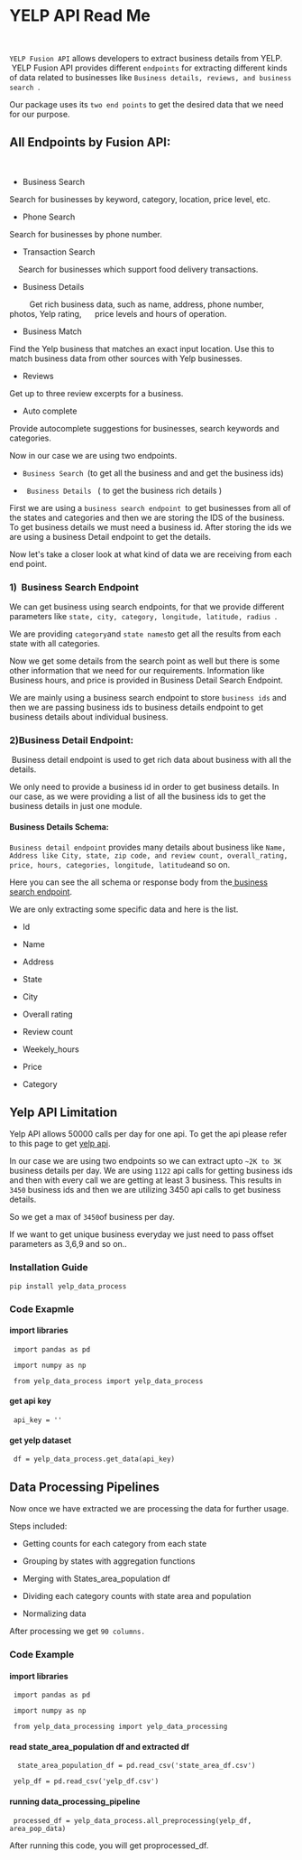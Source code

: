 <h1>YELP API Read Me&nbsp;</h1>
<p><br></p>
<p> <code>YELP Fusion API</code> allows developers to extract business details from YELP. &nbsp;YELP Fusion API provides different <code>endpoints</code> for extracting different kinds of data related to businesses like <code>Business details, reviews, and business search </code>.</p>

<p>Our package uses its <code>two end points</code> to get the desired data that we need for our purpose.&nbsp;</p>
<h2>All Endpoints by Fusion API:</h2>
<p><br></p>
<ul>
    <li>
        <p>Business Search&nbsp;</p>
    </li>
</ul>
<p>Search for businesses by keyword, category, location, price level, etc.</p>
<ul>
    <li>
        <p>Phone Search</p>
    </li>
</ul>
<p>Search for businesses by phone number.</p>
<ul>
    <li>
        <p>Transaction Search&nbsp;</p>
    </li>
</ul>
<p>&nbsp; &nbsp;&nbsp;Search for businesses which support food delivery transactions.</p>
<ul>
    <li>
        <p>Business Details&nbsp;</p>
    </li>
</ul>
<p>&nbsp; &nbsp; &nbsp; &nbsp; &nbsp;Get rich business data, such as name, address, phone number, photos, Yelp rating, &nbsp; &nbsp; &nbsp;price levels and hours of operation.</p>
<ul>
    <li>
        <p>Business Match&nbsp;</p>
    </li>
</ul>
<p>Find the Yelp business that matches an exact input location. Use this to match business data from other sources with Yelp businesses.</p>
<ul>
    <li>
        <p>Reviews</p>
    </li>
</ul>
<p>Get up to three review excerpts for a business.</p>
<ul>
    <li>
        <p>Auto complete&nbsp;</p>
    </li>
</ul>
<p>Provide autocomplete suggestions for businesses, search keywords and categories.</p>

<p>Now in our case we are using two endpoints.&nbsp;</p>
<ul>
    <li>
        <p><code>Business Search </code>(to get all the business and and get the business ids)</p>
    </li>
    <li>
        <p><code> Business Details </code> ( to get the business rich details )</p>
    </li>
</ul>
<p>First we are using a <code>business search endpoint </code>to get businesses from all of the states and categories and then we are storing the IDS of the business. To get business details we must need a business id. After storing the ids we are using a business Detail endpoint to get the details.&nbsp;</p>
<p>Now let&apos;s take a closer look at what kind of data we are receiving from each end point.&nbsp;</p>
<h3>1) &nbsp;Business Search Endpoint</h3>
  
<p>We can get business using search endpoints, for that we provide different parameters like <code>state, city, category, longitude, latitude, radius </code>.</p>
<p>We are providing <code>category</code>and <code>state names</code>to get all the results from each state with all categories.&nbsp;</p>
<p>Now we get some details from the search point as well but there is some other information that we need for our requirements. Information like Business hours, and price is provided in Business Detail Search Endpoint.&nbsp;</p>
<p>We are mainly using a business search endpoint to store <code>business ids</code> and then we are passing business ids to business details endpoint to get business details about individual business.&nbsp;</p>

<h3>2)Business Detail Endpoint:</h3>

<p>&nbsp;Business detail endpoint is used to get rich data about business with all the details.&nbsp;</p>
<p>We only need to provide a business id in order to get business details. In our case, as we were providing a list of all the business ids to get the business details in just one module.</p>
<h4>Business Details Schema:</h4>
<p><code>Business detail endpoint</code> provides many details about business like <code>Name, Address like City, state, zip code, and review count, overall_rating, price, hours, categories, longitude, latitude</code>and so on.</p>
<p>Here you can see the all schema or response body from the<a href="https://www.yelp.com/developers/documentation/v3/business">&nbsp;business search endpoint</a>.</p>
<p>We are only extracting some specific data and here is the list.&nbsp;</p>
<ul>
    <li>
        <p>Id</p>
    </li>
    <li>
        <p>Name</p>
    </li>
    <li>
        <p>Address</p>
    </li>
    <li>
        <p>State</p>
    </li>
    <li>
        <p>City</p>
    </li>
    <li>
        <p>Overall rating</p>
    </li>
    <li>
        <p>Review count</p>
    </li>
    <li>
        <p>Weekely_hours</p>
    </li>
    <li>
        <p>Price</p>
    </li>
    <li>
        <p>Category&nbsp;</p>
    </li>
</ul>
<h2>Yelp API Limitation&nbsp;</h2>
<p>Yelp API allows 50000 calls per day for one api. To get the api please refer to this page to get <a href="https://www.yelp.com/developers/v3/manage_app">yelp api</a>.&nbsp;</p>
<p>In our case we are using two endpoints so we can extract upto <code>~2K to 3K </code> business details per day. We are using <code>1122</code> api calls for getting business ids and then with every call we are getting at least 3 business. This results in <code>3450</code> business ids and then we are utilizing 3450 api calls to get business details.&nbsp;</p>
<p>So we get a max of <code>3450</code>of business per day.&nbsp;</p>
<p>If we want to get unique business everyday we just need to pass offset parameters as 3,6,9 and so on..</p>
<h3> Installation Guide </h3>
<code>pip install yelp_data_process</code>

<h3> Code Exapmle </h3>
<h4> import libraries </h4>
<p> <code> import pandas as pd </code></p>
<p> <code> import numpy as np  </code></p>
<p> <code> from yelp_data_process import yelp_data_process  </code></p>

<h4> get api key </h4>
<p> <code> api_key = ''  </code></p>

<h4> get yelp dataset  </h4>
<p> <code> df = yelp_data_process.get_data(api_key) </code></p>

<h2>Data Processing Pipelines&nbsp;</h2>
<p>Now once we have extracted we are processing the data for further usage.</p>
<p>Steps included:</p>
<ul>
    <li>
        <p>Getting counts for each category from each state</p>
    </li>
    <li>
        <p>Grouping by states with aggregation functions</p>
    </li>
    <li>
        <p>Merging with States_area_population df</p>
    </li>
    <li>
        <p>Dividing each category counts with state area and population</p>
    </li>
    <li>
        <p>Normalizing data</p>
    </li>
</ul>
<p>After processing we get <code>90 columns.&nbsp; </code></p>
<p> <h3> Code Example </h3> </p>
<h4> import libraries </h4>
<p> <code> import pandas as pd  </code></p>
<p> <code> import numpy as np </code></p>
<p> <code> from yelp_data_processing import yelp_data_processing </code></p>

<h4> read state_area_population df and extracted df </h4>

<p> <code>  state_area_population_df = pd.read_csv('state_area_df.csv')</code>  </p>
<p> <code> yelp_df = pd.read_csv('yelp_df.csv') </code>  </p> 

<h4> running data_processing_pipeline </h4>
<p> <code> processed_df = yelp_data_process.all_preprocessing(yelp_df, area_pop_data) </code> <p>
    
 <p>After running this code, you will get proprocessed_df. </p>
